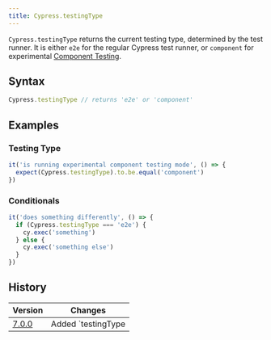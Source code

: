 ```yaml
---
title: Cypress.testingType
---
```


`Cypress.testingType` returns the current testing type, determined by the test runner. It is either `e2e` for the regular Cypress test runner, or `component` for experimental [Component Testing](guides/component-testing/introduction).

## Syntax

```javascript
Cypress.testingType // returns 'e2e' or 'component'
```

## Examples

### Testing Type

```javascript
it('is running experimental component testing mode', () => {
  expect(Cypress.testingType).to.be.equal('component')
})
```

### Conditionals

```javascript
it('does something differently', () => {
  if (Cypress.testingType === 'e2e') {
    cy.exec('something')
  } else {
    cy.exec('something else')
  }
})
```

## History

| Version                               | Changes            |
| ------------------------------------- | ------------------ |
| [7.0.0](/guides/references/changelog) | Added `testingType |
